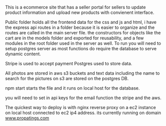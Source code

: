 This is a ecommerce site that has a seller portal for sellers to update product information and upload new products with convienent interface.

Public folder holds all the frontend data for the css and js and html, i have the express api routes in a folder because it is easier to organize and the routes are called in the main server file.
the constructors for objects like the cart are in the models folder and exported for reusability, and a few modules in the root folder used in the server as well. To run you will need to setup postgres server as most functions do require the database to serve dynamic content.

Stripe is used to accept payment Postgres used to store data.

All photos are stored in aws s3 buckets and text data including the name to search for the pictures on s3 are stored on the postgres DB.

npm start starts the file and it runs on local host for the database.

you will need to set in api keys for the email function the stripe and the aws.

The quickest way to deploy is with nginx reverse proxy on a ec2 instance on local host connected to ec2 ip4 address. its currently running on domain www.propatings.com
